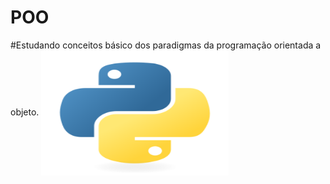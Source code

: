 # POO

#Estudando conceitos básico dos paradigmas da programação orientada a objeto.
<img align="center" alt="Rodri-Python" height="200" width="300" src="https://raw.githubusercontent.com/devicons/devicon/master/icons/python/python-original.svg">

